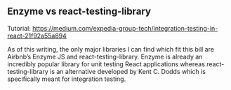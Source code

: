 ## Enzyme vs react-testing-library

Tutorial: https://medium.com/expedia-group-tech/integration-testing-in-react-21f92a55a894

As of this writing, the only major libraries I can find which fit this bill are Airbnb’s Enzyme JS and 
react-testing-library. Enzyme is already an incredibly popular library for unit testing React applications whereas 
react-testing-library is an alternative developed by Kent C. Dodds which is specifically meant for integration testing.
